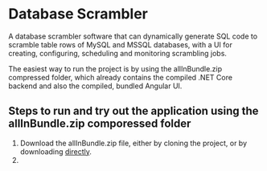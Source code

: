 # Database Scrambler

A database scrambler software that can dynamically generate SQL code to scramble table rows of MySQL and MSSQL databases, with a UI for creating, configuring, scheduling and monitoring scrambling jobs.

The easiest way to run the project is by using the allInBundle.zip compressed folder, which already contains the compiled .NET Core backend and also the compiled, bundled Angular UI.

## Steps to run and try out the application using the allInBundle.zip comporessed folder

1. Download the allInBundle.zip file, either by cloning the project, or by downloading [directly](https://github.com/markocska/anonymizer/blob/master/allInBundle.zip).
2. 
